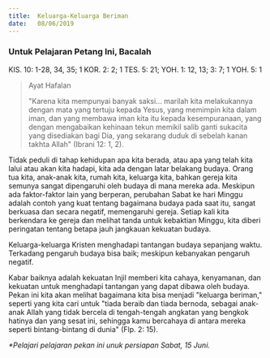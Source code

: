 ```yaml
---
title:  Keluarga-Keluarga Beriman
date:   08/06/2019
---
```


### Untuk Pelajaran Petang Ini, Bacalah
KIS. 10: 1-28, 34, 35; 1 KOR. 2: 2; 1 TES. 5: 21; YOH. 1: 12, 13; 3: 7; 1 YOH. 5: 1

><p>Ayat Hafalan</p>
> "Karena kita mempunyai banyak saksi... marilah kita melakukannya dengan mata yang tertuju kepada Yesus, yang memimpin kita dalam iman, dan yang membawa iman kita itu kepada kesempuranaan, yang dengan mengabaikan kehinaan tekun memikil salib ganti sukacita yang disediakan bagi Dia, yang sekarang duduk di sebelah kanan takhta Allah" (Ibrani 12: 1, 2).

Tidak peduli di tahap kehidupan apa kita berada, atau apa yang telah kita lalui atau akan kita hadapi, kita ada dengan latar belakang budaya. Orang tua kita, anak-anak kita, rumah kita, keluarga kita, bahkan gereja kita semunya sangat dipengaruhi oleh budaya di mana mereka ada. Meskipun ada faktor-faktor lain yang berperan, perubahan Sabat ke hari Minggu adalah contoh yang kuat tentang bagaimana budaya pada saat itu, sangat berkuasa dan secara negatif, memengaruhi gereja. Setiap kali kita berkendara ke gereja dan melihat tanda untuk kebaktian Minggu, kita diberi peringatan tentang betapa jauh jangkauan kekuatan budaya.

Keluarga-keluarga Kristen menghadapi tantangan budaya sepanjang waktu. Terkadang pengaruh budaya bisa baik; meskipun kebanyakan pengaruh negatif.

Kabar baiknya adalah kekuatan Injil memberi kita cahaya, kenyamanan, dan kekuatan untuk menghadapi tantangan yang dapat dibawa oleh budaya. Pekan ini kita akan melihat bagaimana kita bisa menjadi "keluarga beriman," seperti yang kita cari untuk "tiada beraib dan tiada bernoda, sebagai anak-anak Allah yang tidak bercela di tengah-tengah angkatan yang bengkok hatinya dan yang sesat ini, sehingga kamu bercahaya di antara mereka seperti bintang-bintang di dunia" (Flp. 2: 15).

_*Pelajari pelajaran pekan ini unuk persiapan Sabat, 15 Juni._